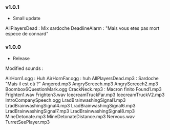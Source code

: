 ### v1.0.1
- Small update

AllPlayersDead : Mix sardoche
DeadlineAlarm : "Mais vous etes pas mort espece de connard"

### v1.0.0
- Release

Modified sounds :

AirHorn1.ogg : Huh
AirHornFar.ogg : huh
AllPlayersDead.mp3 : Sardoche "Mais il est où ?"
Angered.mp3
AngryScreech.mp3
AngryScreech2.mp3
Boombox6QuestionMark.ogg
CrackNeck.mp3 : Macron finito
Found1.mp3
Frighten1.wav
Frighten3.wav
IcecreamTruckFar.mp3
IcecreamTruckV2.mp3
IntroCompanySpeech.ogg
LradBrainwashingSignal1.mp3
LradBrainwashingSignal4.mp3
LradBrainwashingSignal6.mp3
LradBrainwashingSignal7.mp3
LradBrainwashingSignal8.mp3
MineDetonate.mp3
MineDetonateDistance.mp3
Nervous.wav
TurretSeePlayer.mp3